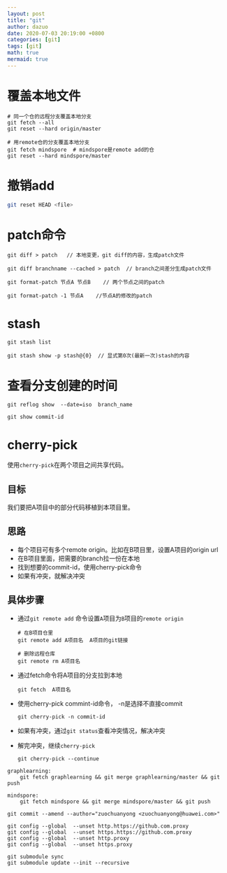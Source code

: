 ```yaml
---
layout: post
title: "git"
author: dazuo
date: 2020-07-03 20:19:00 +0800
categories: [git]
tags: [git]
math: true
mermaid: true
---
```




# 覆盖本地文件

```shell
# 同一个仓的远程分支覆盖本地分支
git fetch --all
git reset --hard origin/master

# 用remote仓的分支覆盖本地分支
git fetch mindspore  # mindspore是remote add的仓
git reset --hard mindspore/master
```





# 撤销add

```bash
git reset HEAD <file>
```



# patch命令

```shell
git diff > patch   // 本地变更，git diff的内容，生成patch文件

git diff branchname --cached > patch  // branch之间差分生成patch文件

git format-patch 节点A 节点B    // 两个节点之间的patch

git format-patch -1 节点A    //节点A的修改的patch
```



# stash

```shell
git stash list

git stash show -p stash@{0}  // 显式第0次(最新一次)stash的内容
```





# 查看分支创建的时间

```shell
git reflog show  --date=iso  branch_name

git show commit-id
```



# cherry-pick

使用`cherry-pick`在两个项目之间共享代码。

## 目标

我们要把A项目中的部分代码移植到本项目里。

## 思路

- 每个项目可有多个remote origin。比如在B项目里，设置A项目的origin url
- 在B项目里面，把需要的branch拉一份在本地
- 找到想要的commit-id，使用cherry-pick命令
- 如果有冲突，就解决冲突



## 具体步骤

- 通过`git remote add` 命令设置`A`项目为`B`项目的`remote origin`

  ```shell
  # 在B项目仓里
  git remote add A项目名  A项目的git链接
  
  # 删除远程仓库
  git remote rm A项目名
  ```

- 通过fetch命令将A项目的分支拉到本地

  ```shell
  git fetch  A项目名
  ```

- 使用cherry-pick commint-id命令， -n是选择不直接commit

  ```shell
  git cherry-pick -n commit-id
  ```

- 如果有冲突，通过`git status`查看冲突情况，解决冲突

- 解完冲突，继续`cherry-pick`

  ```shell
  git cherry-pick --continue
  ```

  

```shell
graphlearning: 
    git fetch graphlearning && git merge graphlearning/master && git push

mindspore:
    git fetch mindspore && git merge mindspore/master && git push

git commit --amend --author="zuochuanyong <zuochuanyong@huawei.com>"
```



```shell
git config --global  --unset http.https://github.com.proxy
git config --global  --unset https.https://github.com.proxy
git config --global  --unset http.proxy
git config --global  --unset https.proxy

git submodule sync
git submodule update --init --recursive
```

